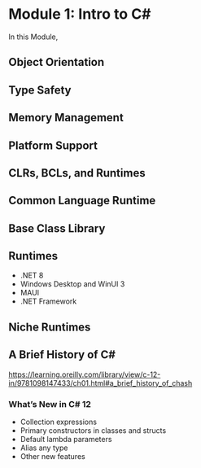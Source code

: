 # Module 1: Intro to C# 


In this Module,

## Object Orientation

## Type Safety

## Memory Management

## Platform Support

## CLRs, BCLs, and Runtimes

## Common Language Runtime

## Base Class Library

## Runtimes
 * .NET 8
 * Windows Desktop and WinUI 3
 * MAUI
 * .NET Framework
   
## Niche Runtimes
## A Brief History of C# 
https://learning.oreilly.com/library/view/c-12-in/9781098147433/ch01.html#a_brief_history_of_chash 

### What’s New in C# 12
 * Collection expressions
 * Primary constructors in classes and structs
 * Default lambda parameters
 * Alias any type
 * Other new features
   

